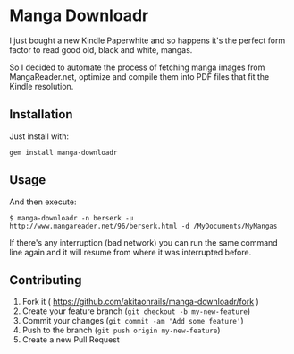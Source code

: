 # Manga Downloadr

I just bought a new Kindle Paperwhite and so happens it's the perfect form factor
to read good old, black and white, mangas.

So I decided to automate the process of fetching manga images from MangaReader.net,
optimize and compile them into PDF files that fit the Kindle resolution.

## Installation

Just install with:

```
gem install manga-downloadr
```

## Usage

And then execute:

    $ manga-downloadr -n berserk -u http://www.mangareader.net/96/berserk.html -d /MyDocuments/MyMangas

If there's any interruption (bad network) you can run the same command line again and it will resume from
where it was interrupted before.

## Contributing

1. Fork it ( https://github.com/akitaonrails/manga-downloadr/fork )
2. Create your feature branch (`git checkout -b my-new-feature`)
3. Commit your changes (`git commit -am 'Add some feature'`)
4. Push to the branch (`git push origin my-new-feature`)
5. Create a new Pull Request
